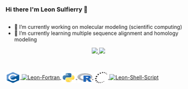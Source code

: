 ### Hi there I'm Leon Sulfierry 👋

##
- 🔭 I’m currently working on molecular modeling (scientific computing)
- 🌱 I’m currently learning multiple sequence alignment and homology modeling

<div align="center">
  <a href="https://github.com/poeiradonorte">
  <img height="180em" src="https://github-readme-stats.vercel.app/api?username=poeiradonorte&show_icons=true&theme=dark&include_all_commits=true&count_private=true"/>
  <img height="180em" src="https://github-readme-stats.vercel.app/api/top-langs/?username=poeiradonorte&layout=compact&langs_count=7&theme=dark"/>
</div>

 ##

 <div style="display: inline_block"><br>
  <img align="center" alt="Leon-C" height="30" width="40" src="https://raw.githubusercontent.com/devicons/devicon/master/icons/c/c-original.svg">
  <img align="center" alt="Leon-Fortran" height="30" width="40" src="https://img.shields.io/badge/Fortran-%23734F96.svg">
  <img align="center" alt="Leon-Python" height="30" width="40" src="https://raw.githubusercontent.com/devicons/devicon/master/icons/python/python-original.svg">
  <img align="center" alt="Leon-R" height="30" width="40" src="https://raw.githubusercontent.com/devicons/devicon/master/icons/r/r-original.svg">
  <img align="center" alt="Leon-SSH" height="30" width="40" src="https://raw.githubusercontent.com/devicons/devicon/master/icons/ssh/ssh-original.svg">
   <img align="center" alt="Leon-Shell-Script" height="30" width="40" src="https://github.com/odb/official-bash-logo/tree/master/assets/Logos/Icons/SVG/64x64.svg">
</div>

  ##
  
